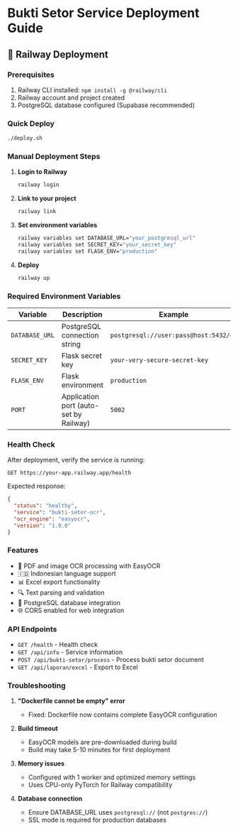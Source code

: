 # Bukti Setor Service Deployment Guide

## 🚀 Railway Deployment

### Prerequisites

1. Railway CLI installed: `npm install -g @railway/cli`
2. Railway account and project created
3. PostgreSQL database configured (Supabase recommended)

### Quick Deploy

```bash
./deploy.sh
```

### Manual Deployment Steps

1. **Login to Railway**

   ```bash
   railway login
   ```

2. **Link to your project**

   ```bash
   railway link
   ```

3. **Set environment variables**

   ```bash
   railway variables set DATABASE_URL="your_postgresql_url"
   railway variables set SECRET_KEY="your_secret_key"
   railway variables set FLASK_ENV="production"
   ```

4. **Deploy**
   ```bash
   railway up
   ```

### Required Environment Variables

| Variable       | Description                            | Example                               |
| -------------- | -------------------------------------- | ------------------------------------- |
| `DATABASE_URL` | PostgreSQL connection string           | `postgresql://user:pass@host:5432/db` |
| `SECRET_KEY`   | Flask secret key                       | `your-very-secure-secret-key`         |
| `FLASK_ENV`    | Flask environment                      | `production`                          |
| `PORT`         | Application port (auto-set by Railway) | `5002`                                |

### Health Check

After deployment, verify the service is running:

```
GET https://your-app.railway.app/health
```

Expected response:

```json
{
  "status": "healthy",
  "service": "bukti-setor-ocr",
  "ocr_engine": "easyocr",
  "version": "1.0.0"
}
```

### Features

- 📄 PDF and image OCR processing with EasyOCR
- 🇮🇩 Indonesian language support
- 📊 Excel export functionality
- 🔍 Text parsing and validation
- 💾 PostgreSQL database integration
- 🌐 CORS enabled for web integration

### API Endpoints

- `GET /health` - Health check
- `GET /api/info` - Service information
- `POST /api/bukti-setor/process` - Process bukti setor document
- `GET /api/laporan/excel` - Export to Excel

### Troubleshooting

1. **"Dockerfile cannot be empty" error**

   - Fixed: Dockerfile now contains complete EasyOCR configuration

2. **Build timeout**

   - EasyOCR models are pre-downloaded during build
   - Build may take 5-10 minutes for first deployment

3. **Memory issues**

   - Configured with 1 worker and optimized memory settings
   - Uses CPU-only PyTorch for Railway compatibility

4. **Database connection**
   - Ensure DATABASE_URL uses `postgresql://` (not `postgres://`)
   - SSL mode is required for production databases
